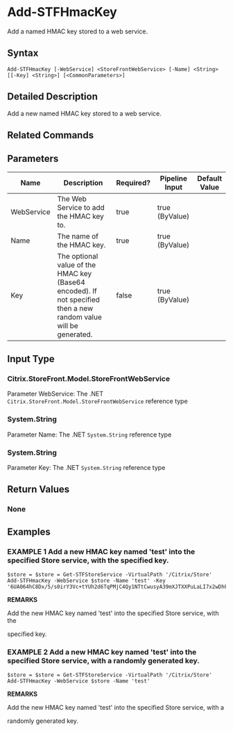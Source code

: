 ﻿# Add-STFHmacKey

Add a named HMAC key stored to a web service.

## Syntax

```
Add-STFHmacKey [-WebService] <StoreFrontWebService> [-Name] <String> [[-Key] <String>] [<CommonParameters>]
```

## Detailed Description

Add a new named HMAC key stored to a web service.

## Related Commands


## Parameters

| Name   | Description | Required? | Pipeline Input | Default Value |
| --- | --- | --- | --- | --- |
|WebService|The Web Service to add the HMAC key to.|true|true (ByValue)| |
|Name|The name of the HMAC key.|true|true (ByValue)| |
|Key|The optional value of the HMAC key (Base64 encoded). If not specified then a new random value will be generated.|false|true (ByValue)| |

## Input Type

### Citrix.StoreFront.Model.StoreFrontWebService

Parameter WebService: The .NET `Citrix.StoreFront.Model.StoreFrontWebService` reference type

### System.String

Parameter Name: The .NET `System.String` reference type

### System.String

Parameter Key: The .NET `System.String` reference type

## Return Values

### None

## Examples

### EXAMPLE 1 Add a new HMAC key named 'test' into the specified Store service, with the specified key.

```
$store = $store = Get-STFStoreService -VirtualPath '/Citrix/Store'
Add-STFHmacKey -WebService $store -Name 'test' -Key '6UA064hC8Dx/5/s0irY3Vc+tYUh2d6TqPMjC4Qy1NTtCwusyA39mXJTXXPuLaLI7x2wDhFDrsk0rqSqzjlV5Pw=='
```

**REMARKS**

Add the new HMAC key named 'test' into the specified Store service, with the 

specified key.

### EXAMPLE 2 Add a new HMAC key named 'test' into the specified Store service, with a randomly generated key.

```
$store = $store = Get-STFStoreService -VirtualPath '/Citrix/Store'
Add-STFHmacKey -WebService $store -Name 'test'
```

**REMARKS**

Add the new HMAC key named 'test' into the specified Store service, with a 

randomly generated key.
